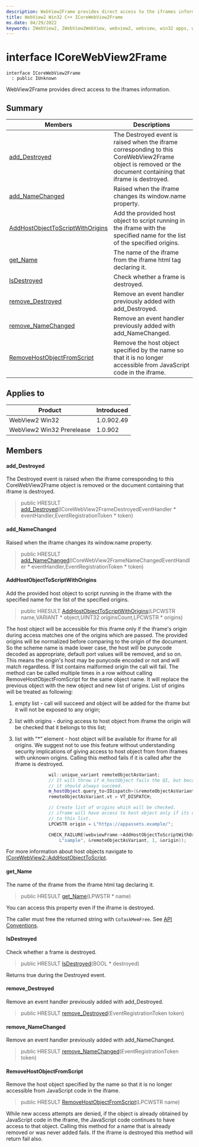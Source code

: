 ```yaml
---
description: WebView2Frame provides direct access to the iframes information.
title: WebView2 Win32 C++ ICoreWebView2Frame
ms.date: 04/29/2022
keywords: IWebView2, IWebView2WebView, webview2, webview, win32 apps, win32, edge, ICoreWebView2, ICoreWebView2Controller, browser control, edge html, ICoreWebView2Frame
---
```


# interface ICoreWebView2Frame

```
interface ICoreWebView2Frame
  : public IUnknown
```

WebView2Frame provides direct access to the iframes information.

## Summary

 Members                        | Descriptions
--------------------------------|---------------------------------------------
[add_Destroyed](#add_destroyed) | The Destroyed event is raised when the iframe corresponding to this CoreWebView2Frame object is removed or the document containing that iframe is destroyed.
[add_NameChanged](#add_namechanged) | Raised when the iframe changes its window.name property.
[AddHostObjectToScriptWithOrigins](#addhostobjecttoscriptwithorigins) | Add the provided host object to script running in the iframe with the specified name for the list of the specified origins.
[get_Name](#get_name) | The name of the iframe from the iframe html tag declaring it.
[IsDestroyed](#isdestroyed) | Check whether a frame is destroyed.
[remove_Destroyed](#remove_destroyed) | Remove an event handler previously added with add_Destroyed.
[remove_NameChanged](#remove_namechanged) | Remove an event handler previously added with add_NameChanged.
[RemoveHostObjectFromScript](#removehostobjectfromscript) | Remove the host object specified by the name so that it is no longer accessible from JavaScript code in the iframe.

## Applies to

Product                         | Introduced
--------------------------------|---------------------------------------------
WebView2 Win32            |    1.0.902.49
WebView2 Win32 Prerelease |    1.0.902

## Members

#### add_Destroyed

The Destroyed event is raised when the iframe corresponding to this CoreWebView2Frame object is removed or the document containing that iframe is destroyed.

> public HRESULT [add_Destroyed](#add_destroyed)(ICoreWebView2FrameDestroyedEventHandler * eventHandler,EventRegistrationToken * token)

#### add_NameChanged

Raised when the iframe changes its window.name property.

> public HRESULT [add_NameChanged](#add_namechanged)(ICoreWebView2FrameNameChangedEventHandler * eventHandler,EventRegistrationToken * token)

#### AddHostObjectToScriptWithOrigins

Add the provided host object to script running in the iframe with the specified name for the list of the specified origins.

> public HRESULT [AddHostObjectToScriptWithOrigins](#addhostobjecttoscriptwithorigins)(LPCWSTR name,VARIANT * object,UINT32 originsCount,LPCWSTR * origins)

The host object will be accessible for this iframe only if the iframe's origin during access matches one of the origins which are passed. The provided origins will be normalized before comparing to the origin of the document. So the scheme name is made lower case, the host will be punycode decoded as appropriate, default port values will be removed, and so on. This means the origin's host may be punycode encoded or not and will match regardless. If list contains malformed origin the call will fail. The method can be called multiple times in a row without calling RemoveHostObjectFromScript for the same object name. It will replace the previous object with the new object and new list of origins. List of origins will be treated as following:

1. empty list - call will succeed and object will be added for the iframe but it will not be exposed to any origin;

1. list with origins - during access to host object from iframe the origin will be checked that it belongs to this list;

1. list with "*" element - host object will be available for iframe for all origins. We suggest not to use this feature without understanding security implications of giving access to host object from from iframes with unknown origins. Calling this method fails if it is called after the iframe is destroyed. 
```cpp
                wil::unique_variant remoteObjectAsVariant;
                // It will throw if m_hostObject fails the QI, but because it is our object
                // it should always succeed.
                m_hostObject.query_to<IDispatch>(&remoteObjectAsVariant.pdispVal);
                remoteObjectAsVariant.vt = VT_DISPATCH;

                // Create list of origins which will be checked.
                // iframe will have access to host object only if its origin belongs
                // to this list.
                LPCWSTR origin = L"https://appassets.example/";

                CHECK_FAILURE(webviewFrame->AddHostObjectToScriptWithOrigins(
                    L"sample", &remoteObjectAsVariant, 1, &origin));
```
 For more information about host objects navigate to [ICoreWebView2::AddHostObjectToScript](ICoreWebView2.md).

#### get_Name

The name of the iframe from the iframe html tag declaring it.

> public HRESULT [get_Name](#get_name)(LPWSTR * name)

You can access this property even if the iframe is destroyed.

The caller must free the returned string with `CoTaskMemFree`. See [API Conventions](/microsoft-edge/webview2/concepts/win32-api-conventions#strings).

#### IsDestroyed

Check whether a frame is destroyed.

> public HRESULT [IsDestroyed](#isdestroyed)(BOOL * destroyed)

Returns true during the Destroyed event.

#### remove_Destroyed

Remove an event handler previously added with add_Destroyed.

> public HRESULT [remove_Destroyed](#remove_destroyed)(EventRegistrationToken token)

#### remove_NameChanged

Remove an event handler previously added with add_NameChanged.

> public HRESULT [remove_NameChanged](#remove_namechanged)(EventRegistrationToken token)

#### RemoveHostObjectFromScript

Remove the host object specified by the name so that it is no longer accessible from JavaScript code in the iframe.

> public HRESULT [RemoveHostObjectFromScript](#removehostobjectfromscript)(LPCWSTR name)

While new access attempts are denied, if the object is already obtained by JavaScript code in the iframe, the JavaScript code continues to have access to that object. Calling this method for a name that is already removed or was never added fails. If the iframe is destroyed this method will return fail also.

